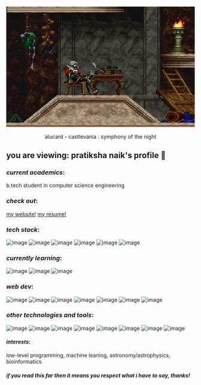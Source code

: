 <p align="center">
  <img src="https://github.com/prtksh/prtksh/blob/main/alucard-sleeping.gif">
  <p align="center">alucard - castlevania : symphony of the night</p>
</p>

## you are viewing: pratiksha naik's profile 💾

### _current academics_: 
b.tech student in computer science engineering

### _check out_: 
[my website!](https://prtksh.github.io/portfolio/)
[my resume!](https://drive.google.com/file/d/1G6L0gIrF_rHqItN0ngNPw8sDQHJsIMdC/view)

### _tech stack_:
![image](https://img.shields.io/badge/C-000000?style=for-the-badge&logo=c&logoColor=white)
![image](https://img.shields.io/badge/C++-000000?style=for-the-badge&logo=c%2B%2B&logoColor=white)
![image](https://img.shields.io/badge/Python-000000?style=for-the-badge&logo=python&logoColor=white)
![image](https://img.shields.io/badge/Java-000000?style=for-the-badge&logo=java&logoColor=white)
![image](https://img.shields.io/badge/Bash-000000?style=for-the-badge&logo=gnu-bash&logoColor=white)
![image](https://img.shields.io/badge/SQL-000000?style=for-the-badge&logo=sqlite&logoColor=white)

### *currently learning*:
![image](https://img.shields.io/badge/Rust-000000?style=for-the-badge&logo=rust&logoColor=white)
![image](https://img.shields.io/badge/COBOL-000000?style=for-the-badge&logo=cobol&logoColor=white)
![image](https://img.shields.io/badge/Rexx-000000?style=for-the-badge&logo=ibm&logoColor=white)

### _web dev_:
![image](https://img.shields.io/badge/HTML5-000000?style=for-the-badge&logo=html5&logoColor=white)
![image](https://img.shields.io/badge/CSS3-000000?style=for-the-badge&logo=css3&logoColor=white)
![image](https://img.shields.io/badge/JavaScript-000000?style=for-the-badge&logo=javascript&logoColor=white)
![image](https://img.shields.io/badge/React-000000?style=for-the-badge&logo=react&logoColor=white)
![image](https://img.shields.io/badge/Node.js-000000?style=for-the-badge&logo=nodedotjs&logoColor=white)
![image](https://img.shields.io/badge/Flask-000000?style=for-the-badge&logo=flask&logoColor=white)
![image](https://img.shields.io/badge/MongoDB-000000?style=for-the-badge&logo=mongodb&logoColor=white)

### _other technologies and tools_:
![image](https://img.shields.io/badge/Git-000000?style=for-the-badge&logo=git&logoColor=white)
![image](https://img.shields.io/badge/Linux-000000?style=for-the-badge&logo=linux&logoColor=white)
![image](https://img.shields.io/badge/IBM%20Qiskit-000000?style=for-the-badge&logo=ibm&logoColor=white)
![image](https://img.shields.io/badge/MATLAB-000000?style=for-the-badge&logo=mathworks&logoColor=white)
![image](https://img.shields.io/badge/LATEX-000000?style=for-the-badge&logo=latex&logoColor=white)
![image](https://img.shields.io/badge/Microsoft%20Office-000000?style=for-the-badge&logo=microsoft-office&logoColor=white)
![image](https://img.shields.io/badge/IBM%20z/OS-000000?style=for-the-badge&logo=ibm&logoColor=white)
![image](https://img.shields.io/badge/Docker-000000?style=for-the-badge&logo=docker&logoColor=white)

#### _interests_:
low-level programming, machine leaning, astronomy/astrophysics, bioinformatics


##### if you read this far then it means you respect what i have to say, thanks!
<!--
**prtksh/prtksh** is a ✨ _special_ ✨ repository because its `README.md` (this file) appears on your GitHub profile.

Here are some ideas to get you started:

- 🔭 I’m currently working on ...
- 🌱 I’m currently learning ...
- 👯 I’m looking to collaborate on ...
- 🤔 I’m looking for help with ...
- 💬 Ask me about ...
- 📫 How to reach me: ...
- 😄 Pronouns: ...
- ⚡ Fun fact: ...
-->
